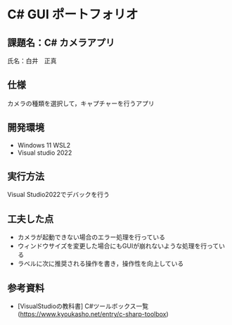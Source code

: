 # C# GUI ポートフォリオ
## 課題名：C# カメラアプリ
氏名：白井　正真

## 仕様
カメラの種類を選択して，キャプチャーを行うアプリ

## 開発環境
- Windows 11 WSL2
- Visual studio 2022

## 実行方法
Visual Studio2022でデバックを行う

## 工夫した点
- カメラが起動できない場合のエラー処理を行っている
- ウィンドウサイズを変更した場合にもGUIが崩れないような処理を行っている
- ラベルに次に推奨される操作を書き，操作性を向上している

## 参考資料
- [VisualStudioの教科書] C#ツールボックス一覧 (https://www.kyoukasho.net/entry/c-sharp-toolbox)
